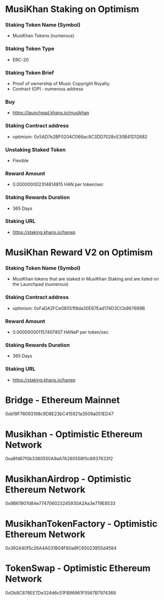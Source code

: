 # MusiKhan Staking on Optimism

### Staking Token Name (Symbol)
- MusiKhan Tokens (numerous)

### Staking Token Type
- ERC-20

### Staking Token Brief
- Proof of ownership of Music Copyright Royalty.
- Contract (OP) : numerous address

### Buy
- https://launchpad.khans.io/musikhan

### Staking Contract address
- optimism: 0x5AD7e2BF0204C066ac9C3DD7028cE30B41D12682

### Unstaking Staked Token
- Flexible

### Reward Amount
- 0.000000002314814815 HAN per token/sec

### Staking Rewards Duration
- 365 Days

### Staking URL
- https://staking.khans.io/hanep

# MusiKhan Reward V2 on Optimism

### Staking Token Name (Symbol)
- MusiKhan tokens that are staked in MusiKhan Staking and are listed on the Launchpad (numerous)

### Staking Contract address
- optimism: 0xFaDA2FCe08051f8da30E67Ead174D3CCb967699B

### Reward Amount
- 0.000000001157407407 HANeP per token/sec

### Staking Rewards Duration
- 365 Days

### Staking URL
- https://staking.khans.io/hanep

# Bridge - Ethereum Mainnet

0xb19F76093198c9D8E23bC415921a3509a051ED47

# Musikhan - Optimistic Ethereum Network

0xa8fd67f0b3380550A9aA7A260558f0c8937633f2

# MusikhanAirdrop - Optimistic Ethereum Network

0x9B61907d84e774706023245930A2Aa3e719E8533

# MusikhanTokenFactory - Optimistic Ethereum Network

0x392440f5c26A4A031B04F60a8fC65023955d4584

# TokenSwap - Optimistic Ethereum Network

0xDb8C876EE7De324d6c51FB96661F5567B7974368
